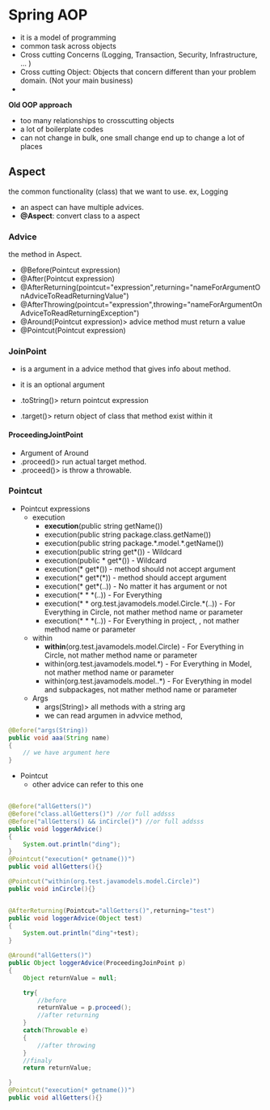 

# Spring AOP
- it is a model of programming
- common task across objects
- Cross cutting Concerns (Logging, Transaction, Security, Infrastructure, ... )
- Cross cutting Object: Objects that concern different than your problem domain. (Not your main business)
- 
**Old OOP approach**
- too many relationships to crosscutting objects
- a lot of boilerplate codes
- can not change in bulk, one small change end up to change a lot of places


## Aspect
the common functionality (class) that we want to use. ex, Logging
- an aspect can have multiple advices.
- **@Aspect**: convert class to a aspect
  

### Advice
the method in Aspect.
- @Before(Pointcut expression)
- @After(Pointcut expression)
- @AfterReturning(pointcut="expression",returning="nameForArgumentOnAdviceToReadReturningValue")
- @AfterThrowing(pointcut="expression",throwing="nameForArgumentOnAdviceToReadReturningException")
- @Around(Pointcut expression)> advice method must return a value
- @Pointcut(Pointcut expression)

### JoinPoint
- is a argument in a advice method that gives info about method.
- it is an optional argument

- .toString()> return pointcut expression
- .target()> return object of class that method exist within it
  
#### ProceedingJointPoint
- Argument of Around
- .proceed()> run actual target method.
- .proceed()> is throw a throwable.
### Pointcut

- Pointcut expressions
  - execution
    - **execution**(public string getName())  
    - execution(public string package.class.getName())
    - execution(public string package.\*.model.\*.getName())
    - execution(public string get*()) - Wildcard
    - execution(public * get*()) - Wildcard
    - execution(* get*()) - method should not accept argument
    - execution(* get*(*)) - method should accept argument
    - execution(* get*(..)) - No matter it has argument or not  
    - execution(* * *(..)) - For Everything
    - execution(* * org.test.javamodels.model.Circle.*(..)) - For Everything in Circle, not mather method name or parameter
    - execution(* * *(..)) - For Everything in project, , not mather method name or parameter
  - within
    - **within**(org.test.javamodels.model.Circle) - For Everything in Circle, not mather method name or parameter
    - within(org.test.javamodels.model.*) - For Everything in Model, not mather method name or parameter
    - within(org.test.javamodels.model..*) - For Everything in model and subpackages, not mather method name or parameter
  - Args
    - args(String)> all methods with a string arg
    - we can read argumen in advvice method, 
``` java
@Before("args(String))
public void aaa(String name)
{
    // we have argument here
}
  ```
- Pointcut
  - other advice can refer to this one
```java

@Before("allGetters()")
@Before("class.allGetters()") //or full addsss
@Before("allGetters() && inCircle()") //or full addsss
public void loggerAdvice()
{
    System.out.println("ding");
}
@Pointcut("execution(* getname())")
public void allGetters(){}

@Pointcut("within(org.test.javamodels.model.Circle)")
public void inCircle(){}
```


```java

@AfterReturning(Pointcut="allGetters()",returning="test")
public void loggerAdvice(Object test)
{
    System.out.println("ding"+test);
}

@Around("allGetters()")
public Object loggerAdvice(ProceedingJoinPoint p)
{
    Object returnValue = null;

    try{
        //before
        returnValue = p.proceed();
        //after returning
    }
    catch(Throwable e)
    {
        //after throwing
    }
    //finaly
    return returnValue;

}
@Pointcut("execution(* getname())")
public void allGetters(){}

```

